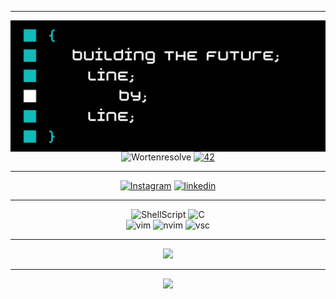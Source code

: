 <div align="center">

  ---
<img align="right" src="./Adaog0n.png" width="600"/>

![Wortenresolve](https://img.shields.io/badge/WortenResolve-darkblue) 
<a href='https://profile.intra.42.fr/users/adamarqu' target="_blank"><img alt='42' src='https://img.shields.io/badge/Porto-100000?style=flat-square&logo=42&logoColor=white&labelColor=000000&color=000000'/></a> 

---

[![Instagram](https://ziadoua.github.io/m3-Markdown-Badges/badges/Instagram/instagram3.svg)](https://instagram.com/adao__goncalves) [![linkedin](https://ziadoua.github.io/m3-Markdown-Badges/badges/LinkedIn/linkedin1.svg)](https://www.linkedin.com/in/ad%C3%A3o-gon%C3%A7alves-639b05331?utm_source=share&utm_campaign=share_via&utm_content=profile&utm_medium=android_app&original_referer=) <br/>

---

![ShellScript](https://ziadoua.github.io/m3-Markdown-Badges/badges/Shell/shell3.svg)
![C](https://ziadoua.github.io/m3-Markdown-Badges/badges/C/c1.svg)
<br/>
![vim](https://ziadoua.github.io/m3-Markdown-Badges/badges/Vim/vim3.svg)
![nvim](https://ziadoua.github.io/m3-Markdown-Badges/badges/Neovim/neovim3.svg)
![vsc](https://ziadoua.github.io/m3-Markdown-Badges/badges/VisualStudio/visualstudio3.svg)


---
<!-- ![](https://github-readme-stats.vercel.app/api?username=AdaoG0n&theme=city_lights&hide_border=true&include_all_commits=true&count_private=true)
![](https://github-readme-streak-stats.herokuapp.com/?user=AdaoG0n&theme=city_lights&hide_border=true)<br/> -->
![](https://github-readme-stats.vercel.app/api/top-langs/?username=AdaoG0n&theme=city_lights&hide_border=true&include_all_commits=true&count_private=true&layout=compact)<br/>



---
![](https://visitcount.itsvg.in/api?id=AdaoG0n&icon=7&color=1)

</div>
